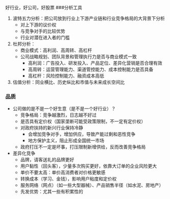 好行业，好公司，好股票
###分析工具
1. 波特五力分析：把公司放到行业上下游产业链和行业竞争格局的大背景下分析
    - 对上下游的议价权
    - 与竞争对手的比较优势
    - 行业对潜在进入者的门槛
2. 杜邦分析：
    - 商业模式：高利润、高周转、高杠杆
    - 公司战略规划、团队背景和管理执行力是否与商业模式一致
        - 高利润：广告投入、研发投入、产品定位、差异化营销是否合理有效
        - 高周转：运营管理能力、渠道管控能力、成本控制能力是否具备
        - 高杠杆：风险控制能力、融资成本高低
3. 估值分析：同业横比、历史纵比和市值与未来成长空间比
### 品质
- 公司做的是不是一个好生意（是不是一个好行业）？
    - 竞争格局：竞争越激烈，日志越不好过
    - 是否具有定价权（国家垄断可能受政策限制，不一定有定价权）
    - 对政府扶持的新兴行业保持冷静
        - 会增加竞争对手，增加供应，导致产能过剩和恶性竞争
        - 地方保护主义，阻止形成全国统一市场
    - 政府打压不一定是坏事，打压限制新增供给，反而改善竞争格局
- 差异化竞争
    - 品牌，请客送礼的品牌更好
    - 用户黏性（回头客），少量多次购买更好，依靠大订单的企业风险更大
    - 单价不要太高：单价高消费者对价格更敏感
    - 转换成本（学习、金钱），影响用户粘度和定价权
    - 服务网络（网点）（如一些大型器械）、产品销售半径（如水泥、房地产）
    - 先发优势：尤其一些有积累性的
